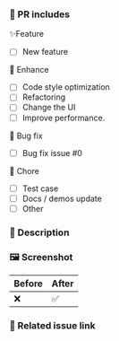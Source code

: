 ### 🤔 PR includes

<!-- Add completed items in this PR, and change [ ] to [x]. -->

✨Feature

- [ ] New feature

🎨 Enhance

- [ ] Code style optimization
- [ ] Refactoring
- [ ] Change the UI
- [ ] Improve performance.

🐛 Bug fix

- [ ] Bug fix issue #0

🔧 Chore

- [ ] Test case
- [ ] Docs / demos update
- [ ] Other

### 📝 Description

### 🖼️ Screenshot
|  Before  |  After  |
|----|----|
|  ❌  |  ✅  |

### 🔗 Related issue link
